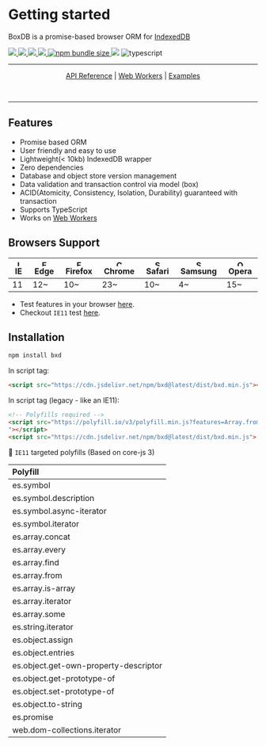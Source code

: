 <style type="text/css">
table {
  display: block;
  overflow-x: scroll;
}
</style>

# Getting started

BoxDB is a promise-based browser ORM for [IndexedDB](https://developer.mozilla.org/en-US/docs/Web/API/IndexedDB_API)

<a href="https://github.com/leegeunhyeok/bxd/actions?query=workflow:build" alt="Github actions">
  <img src="https://github.com/leegeunhyeok/bxd/workflows/build/badge.svg">
</a>
<a href="https://lgtm.com/projects/g/leegeunhyeok/bxd/context:javascript" alt="lgtm">
  <img src="https://img.shields.io/lgtm/grade/javascript/g/leegeunhyeok/bxd.svg?logo=lgtm&logoWidth=18">
</a>
<a href="https://codecov.io/gh/leegeunhyeok/bxd" alt="codecov">
  <img src="https://codecov.io/gh/leegeunhyeok/bxd/branch/dev/graph/badge.svg?token=I5YZWY8PGT">
</a>
<a href="https://www.npmjs.com/package/bxd" alt="npm">
  <img src="https://img.shields.io/npm/v/bxd">
</a>
<a href="https://www.npmjs.com/package/bxd">
  <img alt="npm bundle size" src="https://img.shields.io/bundlephobia/min/bxd">
</a>
<img src="https://img.shields.io/github/license/leegeunhyeok/bxd">
<img src="https://badgen.net/badge/-/TypeScript/blue?icon=typescript&label" alt="typescript">

---

<div align="center" style="padding-bottom: 1rem">

<a href="./apis">API Reference</a> | <a href="./web-workers">Web Workers</a> | <a href="./examples">Examples</a>

</div>

---

## Features

- Promise based ORM
- User friendly and easy to use
- Lightweight(< 10kb) IndexedDB wrapper
- Zero dependencies
- Database and object store version management
- Data validation and transaction control via model (box)
- ACID(Atomicity, Consistency, Isolation, Durability) guaranteed with transaction
- Supports TypeScript
- Works on [Web Workers](https://developer.mozilla.org/en-US/docs/Web/API/Web_Workers_API)

## Browsers Support

| <img src="https://user-images.githubusercontent.com/26512984/121935549-8292ca00-cd83-11eb-885c-9497bc78b104.png" alt="IE" width="12px" height="12px" /> IE | <img src="https://user-images.githubusercontent.com/26512984/121934559-64789a00-cd82-11eb-9238-4fc21eb835e2.png" alt="Edge" width="12px" height="12px" /> Edge | <img src="https://user-images.githubusercontent.com/26512984/121934551-62aed680-cd82-11eb-8a33-593af8b5fdbd.png" alt="Firefox" width="12px" height="12px" /> Firefox | <img src="https://user-images.githubusercontent.com/26512984/121934545-604c7c80-cd82-11eb-884d-d9d8dad26e01.png" alt="Chrome" width="12px" height="12px" /> Chrome | <img src="https://user-images.githubusercontent.com/26512984/121934539-5dea2280-cd82-11eb-96ed-fbef553ec0e6.png" alt="Safari" width="12px" height="12px" /> Safari | <img src="https://user-images.githubusercontent.com/26512984/121934526-5aef3200-cd82-11eb-981d-835490f7b1b2.png" alt="Samsung" width="12px" height="12px" /> Samsung | <img src="https://user-images.githubusercontent.com/26512984/121934519-59256e80-cd82-11eb-9b11-4805c7dd0ba1.png" alt="Opera" width="12px" height="12px" /> Opera |
| ---------------------------------------------------------------------------------------------------------------------------------------------------------- | -------------------------------------------------------------------------------------------------------------------------------------------------------------- | -------------------------------------------------------------------------------------------------------------------------------------------------------------------- | ------------------------------------------------------------------------------------------------------------------------------------------------------------------ | ------------------------------------------------------------------------------------------------------------------------------------------------------------------ | -------------------------------------------------------------------------------------------------------------------------------------------------------------------- | ---------------------------------------------------------------------------------------------------------------------------------------------------------------- |
| 11                                                                                                                                                         | 12~                                                                                                                                                            | 10~                                                                                                                                                                  | 23~                                                                                                                                                                | 10~                                                                                                                                                                | 4~                                                                                                                                                                   | 15~                                                                                                                                                              |

- Test features in your browser [here](https://this.geundung.dev/bxd/demo).
- Checkout `IE11` test [here](./ie).

## Installation

```bash
npm install bxd
```

In script tag:

```html
<script src="https://cdn.jsdelivr.net/npm/bxd@latest/dist/bxd.min.js"></script>
```

In script tag (legacy - like an IE11):

```html
<!-- Polyfills required -->
<script src="https://polyfill.io/v3/polyfill.min.js?features=Array.from%2CSymbol%2CSymbol.asyncIterator%2CSymbol.prototype.description%2CSymbol.iterator%2CArray.prototype.some%2CArray.prototype.includes%2CArray.prototype.every%2CArray.prototype.find%2CArray.isArray%2CArray.prototype.%40%40iterator%2CString.prototype.%40%40iterator%2CObject.assign%2CObject.entries%2CObject.getOwnPropertyDescriptor%2CObject.getPrototypeOf%2CObject.setPrototypeOf%2CPromise
"></script>
<script src="https://cdn.jsdelivr.net/npm/bxd@latest/dist/bxd.min.js">
```

🔽 `IE11` targeted polyfills (Based on core-js 3)

| Polyfill                              |
| :------------------------------------ |
| es.symbol                             |
| es.symbol.description                 |
| es.symbol.async-iterator              |
| es.symbol.iterator                    |
| es.array.concat                       |
| es.array.every                        |
| es.array.find                         |
| es.array.from                         |
| es.array.is-array                     |
| es.array.iterator                     |
| es.array.some                         |
| es.string.iterator                    |
| es.object.assign                      |
| es.object.entries                     |
| es.object.get-own-property-descriptor |
| es.object.get-prototype-of            |
| es.object.set-prototype-of            |
| es.object.to-string                   |
| es.promise                            |
| web.dom-collections.iterator          |
